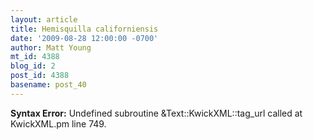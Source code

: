 ```yaml
---
layout: article
title: Hemisquilla californiensis
date: '2009-08-28 12:00:00 -0700'
author: Matt Young
mt_id: 4388
blog_id: 2
post_id: 4388
basename: post_40
---
```

<p><strong>Syntax Error:</strong> Undefined subroutine &Text::KwickXML::tag_url called at KwickXML.pm line 749.
</p>
